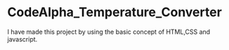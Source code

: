 # CodeAlpha_Temperature_Converter
I have made this project by using the basic concept of HTML,CSS and javascript.
